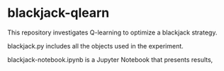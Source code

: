 # blackjack-qlearn

This repository investigates Q-learning to optimize a blackjack strategy.

blackjack.py includes all the objects used in the experiment.

blackjack-notebook.ipynb is a Jupyter Notebook that presents results,

